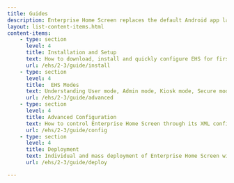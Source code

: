 ```yaml
---
title: Guides
description: Enterprise Home Screen replaces the default Android app launcher and home screen with a secure launcher that's easy to configure and lock down. The following guides provide all the information required to customize this powerful tool for the specific needs of any enterprise or department. 
layout: list-content-items.html
content-items:
    - type: section
      level: 4
      title: Installation and Setup
      text: How to download, install and quickly configure EHS for first-time use
      url: /ehs/2-3/guide/install
    - type: section
      level: 4
      title:  EHS Modes
      text: Understanding User mode, Admin mode, Kiosk mode, Secure mode, Unsecure mode and Certificate usage
      url: /ehs/2-3/guide/advanced
    - type: section
      level: 4
      title: Advanced Configuration
      text: How to control Enterprise Home Screen through its XML configuration file
      url: /ehs/2-3/guide/config
    - type: section
      level: 4
      title: Deployment
      text: Individual and mass deployment of Enterprise Home Screen with customized settings 
      url: /ehs/2-3/guide/deploy

---
```


